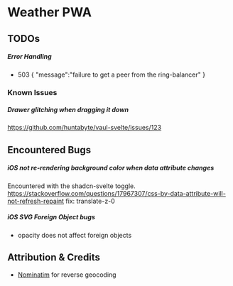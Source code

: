 # Weather PWA

## TODOs

##### Error Handling

- 503 { "message":"failure to get a peer from the ring-balancer" }

### Known Issues

##### Drawer glitching when dragging it down

https://github.com/huntabyte/vaul-svelte/issues/123

## Encountered Bugs

##### iOS not re-rendering background color when data attribute changes

Encountered with the shadcn-svelte toggle.
https://stackoverflow.com/questions/17967307/css-by-data-attribute-will-not-refresh-repaint
fix: translate-z-0

##### iOS SVG Foreign Object bugs

- opacity does not affect foreign objects

## Attribution & Credits

- [Nominatim](nominatim.org) for reverse geocoding
